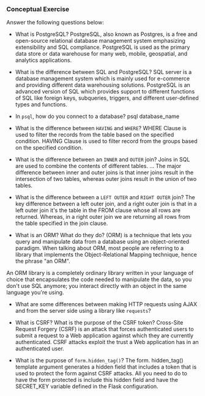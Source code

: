 ### Conceptual Exercise

Answer the following questions below:

- What is PostgreSQL?
PostgreSQL, also known as Postgres, is a free and open-source relational database management system emphasizing extensibility and SQL compliance.
PostgreSQL is used as the primary data store or data warehouse for many web, mobile, geospatial, and analytics applications.

- What is the difference between SQL and PostgreSQL?
SQL server is a database management system which is mainly used for e-commerce and providing different data warehousing solutions. PostgreSQL is an advanced version of SQL which provides support to different functions of SQL like foreign keys, subqueries, triggers, and different user-defined types and functions.

- In `psql`, how do you connect to a database?
psql database_name

- What is the difference between `HAVING` and `WHERE`?
WHERE Clause is used to filter the records from the table based on the specified condition. HAVING Clause is used to filter record from the groups based on the specified condition.

- What is the difference between an `INNER` and `OUTER` join?
Joins in SQL are used to combine the contents of different tables. ... The major difference between inner and outer joins is that inner joins result in the intersection of two tables, whereas outer joins result in the union of two tables.

- What is the difference between a `LEFT OUTER` and `RIGHT OUTER` join?
The key difference between a left outer join, and a right outer join is that in a left outer join it's the table in the FROM clause whose all rows are returned. Whereas, in a right outer join we are returning all rows from the table specified in the join clause.

- What is an ORM? What do they do?
(ORM) is a technique that lets you query and manipulate data from a database using an object-oriented paradigm. When talking about ORM, most people are referring to a library that implements the Object-Relational Mapping technique, hence the phrase "an ORM".

An ORM library is a completely ordinary library written in your language of choice that encapsulates the code needed to manipulate the data, so you don't use SQL anymore; you interact directly with an object in the same language you're using.

- What are some differences between making HTTP requests using AJAX 
  and from the server side using a library like `requests`?

- What is CSRF? What is the purpose of the CSRF token?
Cross-Site Request Forgery (CSRF) is an attack that forces authenticated users to submit a request to a Web application against which they are currently authenticated. CSRF attacks exploit the trust a Web application has in an authenticated user.


- What is the purpose of `form.hidden_tag()`?
The form. hidden_tag() template argument generates a hidden field that includes a token that is used to protect the form against CSRF attacks. All you need to do to have the form protected is include this hidden field and have the SECRET_KEY variable defined in the Flask configuration.
